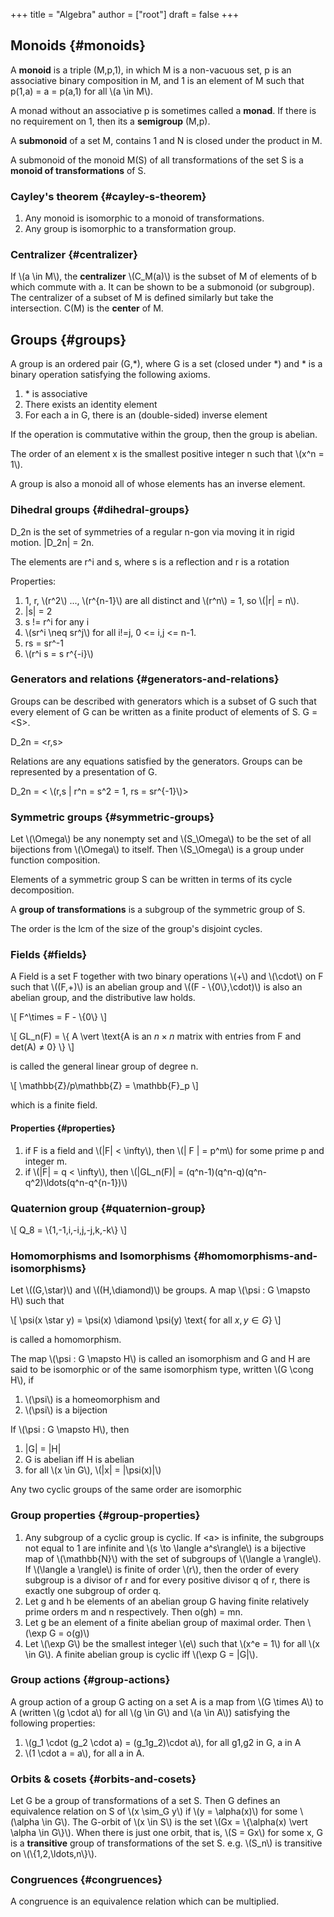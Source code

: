 +++
title = "Algebra"
author = ["root"]
draft = false
+++

## Monoids {#monoids}

A **monoid** is a triple (M,p,1), in which M is a non-vacuous set, p is an associative binary composition in M, and 1 is an element of M such that p(1,a) = a = p(a,1) for all \\(a \in M\\).

A monad without an associative p is sometimes called a **monad**. If there is no requirement on 1, then its a **semigroup** (M,p).

A **submonoid** of a set M, contains 1 and N is closed under the product in M.

A submonoid of the monoid M(S) of all transformations of the set S is a **monoid of transformations** of S.


### Cayley's theorem {#cayley-s-theorem}

1.  Any monoid is isomorphic to a monoid of transformations.
2.  Any group is isomorphic to a transformation group.


### Centralizer {#centralizer}

If \\(a \in M\\), the **centralizer** \\(C\_M(a)\\) is the subset of M of elements of b which commute with a. It can be shown to be a submonoid (or subgroup). The centralizer of a subset of M is defined similarly but take the intersection. C(M) is the **center** of M.


## Groups {#groups}

A group is an ordered pair (G,\*), where G is a set (closed under \*) and \* is a binary operation satisfying the following axioms.

1.  \* is associative
2.  There exists an identity element
3.  For each a in G, there is an (double-sided) inverse element

If the operation is commutative within the group, then the group is abelian.

The order of an element x is the smallest positive integer n such that \\(x^n = 1\\).

A group is also a monoid all of whose elements has an inverse element.


### Dihedral groups {#dihedral-groups}

D_2n is the set of symmetries of a regular n-gon via moving it in rigid motion. |D_2n| = 2n.

The elements are r^i and s, where s is a reflection and r is a rotation

Properties:

1.  1, r, \\(r^2\\) ..., \\(r^{n-1}\\) are all distinct and \\(r^n\\) = 1, so \\(|r| = n\\).
2.  |s| = 2
3.  s != r^i for any i
4.  \\(sr^i \neq sr^j\\) for all i!=j, 0 &lt;= i,j &lt;= n-1.
5.  rs = sr^-1
6.  \\(r^i s = s r^{-i}\\)


### Generators and relations {#generators-and-relations}

Groups can be described with generators which is a subset of G such that every element of G can be written as a finite product of elements of S. G = &lt;S&gt;.

D_2n = &lt;r,s&gt;

Relations are any equations satisfied by the generators. Groups can be represented by a presentation of G.

D_2n = &lt; \\(r,s | r^n = s^2 = 1, rs = sr^{-1}\\)&gt;


### Symmetric groups {#symmetric-groups}

Let \\(\Omega\\) be any nonempty set and \\(S\_\Omega\\) to be the set of all bijections from \\(\Omega\\) to itself. Then \\(S\_\Omega\\) is a group under function composition.

Elements of a symmetric group S can be written in terms of its cycle decomposition.

A **group of transformations** is a subgroup of the symmetric group of S.

The order is the lcm of the size of the group's disjoint cycles.


### Fields {#fields}

A Field is a set F together with two binary operations \\(+\\) and \\(\cdot\\) on F such that \\((F,+)\\) is an abelian group and \\((F - \\{0\\},\cdot)\\) is also an abelian group, and the distributive law holds.

\\[
F^\times = F - \\{0\\}
\\]

\\[
GL\_n(F) = \\{ A \vert \text{A is an $n \times n$ matrix with entries from F and det(A) $\neq$ 0} \\}
\\]

is called the general linear group of degree n.

\\[
\mathbb{Z}/p\mathbb{Z} = \mathbb{F}\_p
\\]

which is a finite field.


#### Properties {#properties}

1.  if F is a field and \\(|F| < \infty\\), then \\(| F | = p^m\\) for some prime p and integer m.
2.  if \\(|F| = q < \infty\\), then \\(|GL\_n(F)| = (q^n-1)(q^n-q)(q^n-q^2)\ldots(q^n-q^{n-1})\\)


### Quaternion group {#quaternion-group}

\\[
Q\_8 = \\{1,-1,i,-i,j,-j,k,-k\\}
\\]


### Homomorphisms and Isomorphisms {#homomorphisms-and-isomorphisms}

Let \\((G,\star)\\) and \\((H,\diamond)\\) be groups. A map \\(\psi : G \mapsto H\\) such that

\\[
\psi(x \star y) = \psi(x) \diamond \psi(y) \text{  for all $x,y \in G$}
\\]

is called a homomorphism.

The map \\(\psi : G \mapsto H\\) is called an isomorphism and G and H are said to be isomorphic or of the same isomorphism type, written \\(G \cong H\\), if

1.  \\(\psi\\) is a homeomorphism and
2.  \\(\psi\\) is a bijection

If \\(\psi : G \mapsto H\\), then

1.  |G| = |H|
2.  G is abelian iff H is abelian
3.  for all \\(x \in G\\), \\(|x| = |\psi(x)|\\)

Any two cyclic groups of the same order are isomorphic


### Group properties {#group-properties}

1.  Any subgroup of a cyclic group is cyclic. If &lt;a&gt; is infinite, the subgroups not equal to 1 are infinite and \\(s \to \langle a^s\rangle\\) is a bijective map of \\(\mathbb{N}\\) with the set of subgroups of \\(\langle a \rangle\\). If \\(\langle a \rangle\\) is finite of order \\(r\\), then the order of every subgroup is a divisor of r and for every positive divisor q of r, there is exactly one subgroup of order q.
2.  Let g and h be elements of an abelian group G having finite relatively prime orders m and n respectively. Then o(gh) = mn.
3.  Let g be an element of a finite abelian group of maximal order. Then \\(\exp G = o(g)\\)
4.  Let \\(\exp G\\) be the smallest integer \\(e\\) such that \\(x^e = 1\\) for all \\(x \in G\\). A finite abelian group is cyclic iff \\(\exp G = |G|\\).


### Group actions {#group-actions}

A group action of a group G acting on a set A is a map from \\(G \times A\\) to A (written \\(g \cdot a\\) for all \\(g \in G\\) and \\(a \in A\\)) satisfying the following properties:

1.  \\(g\_1 \cdot (g\_2 \cdot a) = (g\_1g\_2)\cdot a\\), for all g1,g2 in G, a in A
2.  \\(1 \cdot a  = a\\), for all a in A.


### Orbits &amp; cosets {#orbits-and-cosets}

Let G be a group of transformations of a set S. Then G defines an equivalence relation on S of \\(x \sim\_G y\\) if \\(y = \alpha(x)\\) for some \\(\alpha \in G\\). The G-orbit of \\(x \in S\\) is the set \\(Gx = \\{\alpha(x) \vert \alpha \in G\\}\\). When there is just one orbit, that is, \\(S = Gx\\) for some x, G is a **transitive** group of transformations of the set S. e.g. \\(S\_n\\) is transitive on \\(\\{1,2,\ldots,n\\}\\).


### Congruences {#congruences}

A congruence is an equivalence relation which can be multiplied.